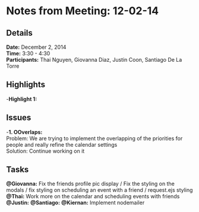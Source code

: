 Notes from Meeting: 12-02-14
============================

Details
-------
**Date:** December 2, 2014  
**Time:** 3:30 - 4:30  
**Participants:** Thai Nguyen, Giovanna Diaz, Justin Coon, Santiago De La Torre


Highlights
----------
-**Highlight 1:**  

Issues
------
-**1. OOverlaps:**  
Problem: We are trying to implement the overlapping of the priorities for people and really refine the calendar settings  
Solution: Continue working on it  

Tasks
-----
**@Giovanna:** Fix the friends profile pic display / Fix the styling on the modals / fix styling on scheduling an event with a friend / request.ejs styling 
**@Thai:** Work more on the calendar and scheduling events with friends  
**@Justin:** 
**@Santiago:** 
**@Kiernan:** Implement nodemailer